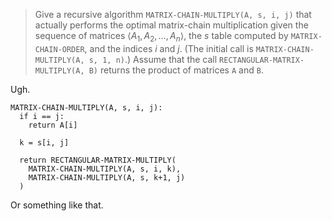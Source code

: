 > Give a recursive algorithm `MATRIX-CHAIN-MULTIPLY(A, s, i, j)` that actually
> performs the optimal matrix-chain multiplication given the sequence of
> matrices $\langle A_1, A_2, \ldots, A_n \rangle$, the $s$ table computed by
> `MATRIX-CHAIN-ORDER`, and the indices $i$ and $j$. (The initial call is
> `MATRIX-CHAIN-MULTIPLY(A, s, 1, n)`.) Assume that the call
> `RECTANGULAR-MATRIX-MULTIPLY(A, B)` returns the product of matrices `A` and
> `B`.

Ugh.

    MATRIX-CHAIN-MULTIPLY(A, s, i, j):
      if i == j:
        return A[i]

      k = s[i, j]

      return RECTANGULAR-MATRIX-MULTIPLY(
        MATRIX-CHAIN-MULTIPLY(A, s, i, k),
        MATRIX-CHAIN-MULTIPLY(A, s, k+1, j)
      )

Or something like that.
